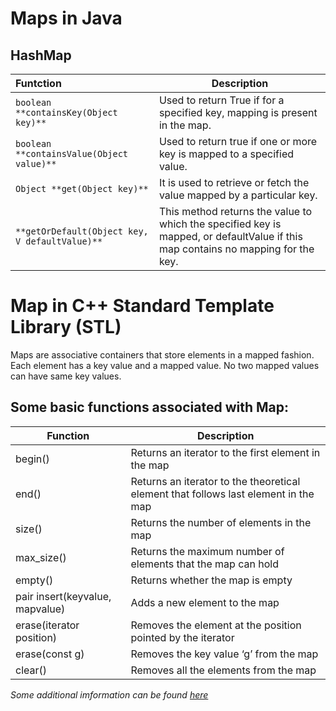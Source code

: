 # Maps in Java

## HashMap

| Funtction | Description |
|:--------|---|
`boolean **containsKey(Object key)** `|  Used to return True if for a specified key, mapping is present in the map.
`boolean **containsValue(Object value)** `| Used to return true if one or more key is mapped to a specified value.
`Object **get(Object key)**` | It is used to retrieve or fetch the value mapped by a particular key.
`**getOrDefault(Object key, V defaultValue)**` |  This method returns the value to which the specified key is mapped, or defaultValue if this map contains no mapping for the key. 

# Map in C++ Standard Template Library (STL)

Maps are associative containers that store elements in a mapped fashion. Each element has a key value and a mapped value. No two mapped values can have same key values.

 
## Some basic functions associated with Map:

Function | Description
------------ | -------------
begin() | Returns an iterator to the first element in the map
end() | Returns an iterator to the theoretical element that follows last element in the map
size() | Returns the number of elements in the map
max_size() | Returns the maximum number of elements that the map can hold
empty() | Returns whether the map is empty
pair insert(keyvalue, mapvalue) | Adds a new element to the map
erase(iterator position) | Removes the element at the position pointed by the iterator
erase(const g) | Removes the key value ‘g’ from the map
clear() | Removes all the elements from the map



*Some additional imformation can be found [here](https://www.geeksforgeeks.org/map-associative-containers-the-c-standard-template-library-stl/)*


